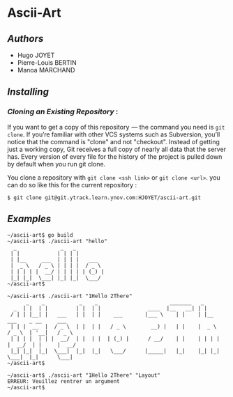 # Ascii-Art

## *Authors*

* Hugo JOYET
* Pierre-Louis BERTIN
* Manoa MARCHAND

## *Installing*

### *Cloning an Existing Repository* : 
If you want to get a copy of this repository  — the command you need is `git clone`. If you’re familiar with other VCS systems such as Subversion, you’ll notice that the command is "clone" and not "checkout". Instead of getting just a working copy, Git receives a full copy of nearly all data that the server has. Every version of every file for the history of the project is pulled down by default when you run git clone.

You clone a repository with `git clone <ssh link>` or `git clone <url>`. you can do so like this for the current repository :

    $ git clone git@git.ytrack.learn.ynov.com:HJOYET/ascii-art.git
    
## *Examples*

```
~/ascii-art$ go build
~/ascii-art$ ./ascii-art "hello"
  _              _   _
 | |            | | | |
 | |__     ___  | | | |   ___
 |  _ \   / _ \ | | | |  / _ \
 | | | | |  __/ | | | | | (_) |
 |_| |_|  \___| |_| |_|  \___/
~/ascii-art$
```
```
~/ascii-art$ ./ascii-art "1Hello 2There"
      _    _           _    _                       _______   _
  _  | |  | |         | |  | |               ____  |__   __| | |
 / | | |__| |   ___   | |  | |    ___       |___ \    | |    | |__      ___    _ __     ___
 | | |  __  |  / _ \  | |  | |   / _ \        __) |   | |    |  _ \    / _ \  | '__|   / _ \
 | | | |  | | |  __/  | |  | |  | (_) |      / __/    | |    | | | |  |  __/  | |     |  __/
 |_| |_|  |_|  \___|  |_|  |_|   \___/      |_____|   |_|    |_| |_|   \___|  |_|      \___|
~/ascii-art$
```
```
~/ascii-art$ ./ascii-art "1Hello 2There" "Layout"
ERREUR: Veuillez rentrer un argument
~/ascii-art$
```